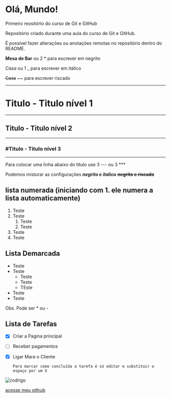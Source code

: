 # Olá, Mundo!
 Primeiro reositório do curso de Git e GitHub

 Repositório criado durante uma aula do curso de Git e GitHub.

 É possível fazer alterações ou anotações remotas no repositório dentro do README.

 __Mesa de Bar__  ou 2 * para escrever em negrito
 
 *Casa* ou 1 _  para escrever em itálico 

 ~~Casa~~ ~~ para escrever riscado

 ***
 # Titulo - Titulo nível 1
 ***
 
 ## Titulo  - Titulo nível 2
 ---
 
 ### #Titulo  - Titulo nível 3
 ---

 Para colocar uma linha abaixo do titulo use 3 --- ou 3 ***

Podemos misturar as configurações _**negrito e italico**_  ~~**negrito e riscado**~~  

## lista numerada (iniciando com 1. ele numera a lista automaticamente)

1. Teste
2. Teste
   1. Teste
   2. Teste 
3. Teste
4. Teste

## Lista Demarcada
* Teste
* Teste
   * Teste
   * Teste
   * TEste
* Teste
* Teste

Obs. Pode ser * ou -

## Lista de Tarefas

- [x] Criar a Pagina principal
- [ ] Receber pagamentos
- [x] Ligar Mara o Cliente

      Para marcar como concluída a tarefa é só editar e substituir o espaço por um X


![rodrigo](https://github.com/cesarpessoa/Ola_Mundo/assets/136215378/ffe4da14-2b28-4c34-91db-1606ad41af0d)

[acesse meu github](https://gustavoguanabara.github.io)
